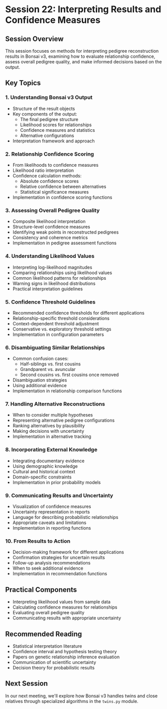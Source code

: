 # Session 22: Interpreting Results and Confidence Measures

## Session Overview
This session focuses on methods for interpreting pedigree reconstruction results in Bonsai v3, examining how to evaluate relationship confidence, assess overall pedigree quality, and make informed decisions based on the output.

## Key Topics

### 1. Understanding Bonsai v3 Output
- Structure of the result objects
- Key components of the output:
  - The final pedigree structure
  - Likelihood scores for relationships
  - Confidence measures and statistics
  - Alternative configurations
- Interpretation framework and approach

### 2. Relationship Confidence Scoring
- From likelihoods to confidence measures
- Likelihood ratio interpretation
- Confidence calculation methods:
  - Absolute confidence scores
  - Relative confidence between alternatives
  - Statistical significance measures
- Implementation in confidence scoring functions

### 3. Assessing Overall Pedigree Quality
- Composite likelihood interpretation
- Structure-level confidence measures
- Identifying weak points in reconstructed pedigrees
- Consistency and coherence metrics
- Implementation in pedigree assessment functions

### 4. Understanding Likelihood Values
- Interpreting log-likelihood magnitudes
- Comparing relationships using likelihood values
- Common likelihood patterns for relationships
- Warning signs in likelihood distributions
- Practical interpretation guidelines

### 5. Confidence Threshold Guidelines
- Recommended confidence thresholds for different applications
- Relationship-specific threshold considerations
- Context-dependent threshold adjustment
- Conservative vs. exploratory threshold settings
- Implementation in configuration parameters

### 6. Disambiguating Similar Relationships
- Common confusion cases:
  - Half-siblings vs. first cousins
  - Grandparent vs. avuncular
  - Second cousins vs. first cousins once removed
- Disambiguation strategies
- Using additional evidence
- Implementation in relationship comparison functions

### 7. Handling Alternative Reconstructions
- When to consider multiple hypotheses
- Representing alternative pedigree configurations
- Ranking alternatives by plausibility
- Making decisions with uncertainty
- Implementation in alternative tracking

### 8. Incorporating External Knowledge
- Integrating documentary evidence
- Using demographic knowledge
- Cultural and historical context
- Domain-specific constraints
- Implementation in prior probability models

### 9. Communicating Results and Uncertainty
- Visualization of confidence measures
- Uncertainty representation in reports
- Language for describing probabilistic relationships
- Appropriate caveats and limitations
- Implementation in reporting functions

### 10. From Results to Action
- Decision-making framework for different applications
- Confirmation strategies for uncertain results
- Follow-up analysis recommendations
- When to seek additional evidence
- Implementation in recommendation functions

## Practical Components
- Interpreting likelihood values from sample data
- Calculating confidence measures for relationships
- Evaluating overall pedigree quality
- Communicating results with appropriate uncertainty

## Recommended Reading
- Statistical interpretation literature
- Confidence interval and hypothesis testing theory
- Papers on genetic relationship inference evaluation
- Communication of scientific uncertainty
- Decision theory for probabilistic results

## Next Session
In our next meeting, we'll explore how Bonsai v3 handles twins and close relatives through specialized algorithms in the `twins.py` module.